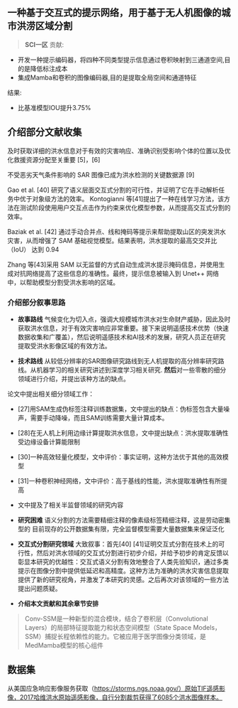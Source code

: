 ## 一种基于交互式的提示网络，用于基于无人机图像的城市洪涝区域分割
>**SCI一区**
贡献:
- 开发一种提示编码器，将四种不同类型提示信息通过卷积映射到三通道空间,目的是降低标注成本
- 集成Mamba和卷积的图像编码器,目的是提取全局空间和通道特征

结果:
- 比基准模型IOU提升3.75%


## 介绍部分文献收集
及时获取详细的洪水信息对于有效的灾害响应、准确识别受影响个体的位置以及优化救援资源分配至关重要 [5]，[6]

不受恶劣天气条件影响的 SAR 图像已成为洪水检测的关键数据源 [9]

Gao et al. [40] 研究了语义层面交互式分割的可行性，并证明了它在手动解析任务中优于对象级方法的效率。
Kontogianni 等[41]提出了一种在线学习方法，该方法在测试阶段使用用户交互点击作为约束来优化模型参数，从而提高交互式分割的效率。

Baziak et al. [42] 通过手动合并点、线和掩码等提示来帮助提取山区的突发洪水灾害，从而增强了 SAM 基础视觉模型。结果表明，洪水提取的最高交交并比 （IoU） 达到 0.94

Zhang 等[43]采用 SAM 以无监督的方式自动生成洪水提示掩码信息，并使用生成对抗网络提高了这些信息的准确性。最终，提示信息被输入到 Unet++ 网络中，以帮助模型分割受洪水影响的区域。


### 介绍部分叙事思路
- **故事路线**
气候变化为切入点，强调大规模城市洪水对生命财产威胁，因此及时获取洪水信息，对于有效灾害响应非常重要。接下来说明遥感技术优势（快速数据收集和广覆盖），然后说明遥感技术和AI技术的发展，研究人员正在研究提取受洪水影像区域的有效方法。

- **技术路线**
从较低分辨率的SAR图像研究路线到无人机提取的高分辨率研究路线。从机器学习的相关研究讲述到深度学习相关研究.
**然后**对一些零散的细分领域进行介绍，并提出该种方法的缺点。

论文中提出相关细分领域工作：
- [27]用SAM生成伪标签注释训练数据集，文中提出的缺点：伪标签包含大量噪声，需要手动降噪，而且SAM训练需要大量计算成本。
- [28]在无人机上利用边缘计算提取洪水信息，文中提出缺点：洪水提取准确性受边缘设备计算能限制
- [30]一种高效轻量化模型，文中评价：事实证明，这种方法优于其他的高效模型
- [31]一种卷积神经网络，文中评价：高于基线的性能，洪水提取准确性有所提高
- 文中提及了相关半监督领域的研究内容

- **研究困难**
语义分割的方法需要精细注释的像素级标签精细注释，这是劳动密集型的
目前现存的公开数据集有限，完全监督模型需要大量数据集来保证泛化

- **交互式分割研究领域**
大致叙事：首先[40] [41]证明交互式分割在技术上的可行性，然后对洪水领域的交互式分割进行初步介绍，并给予初步的肯定反馈以彰显本研究的优越性：交互式语义分割有效地整合了人类先验知识，通过多类提示在图像分割中提供低延迟和高精度。这种方法为准确的洪水灾害信息提取提供了新的研究视角，并激发了本研究的灵感。之后再次对该领域的一些方法提出问题质疑。

- **介绍本文贡献和其余章节安排**

>Conv-SSM是一种新型的混合模块，结合了卷积层（Convolutional Layers）的局部特征提取能力和状态空间模型（State Space Models，SSM）捕捉长程依赖性的能力。它被应用于医学图像分类领域，是MedMamba模型的核心组件



## 数据集
从美国应急响应影像服务获取（https://storms.ngs.noaa.gov/）原始TIF遥感影像，2017哈维洪水原始遥感影像，自行分割裁剪获得了6085个洪水图像样本。
